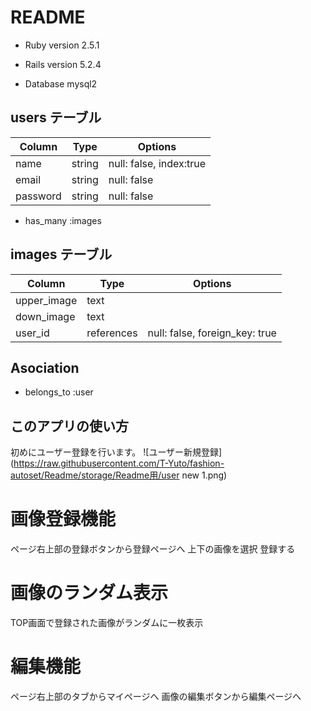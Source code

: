 # README
- Ruby version 2.5.1

- Rails version 5.2.4

- Database  mysql2

## users テーブル

| Column   | Type   | Options                 |
| -------- | ------ | ----------------------- |
| name     | string | null: false, index:true |
| email    | string | null: false             |
| password | string | null: false             |

- has_many :images

## images テーブル

| Column      | Type       | Options                        |
| ----------- | ---------- | ------------------------------ |
| upper_image | text       |                                |
| down_image  | text       |                                |
| user_id     | references | null: false, foreign_key: true |

## Asociation

- belongs_to :user

## このアプリの使い方
初めにユーザー登録を行います。
![ユーザー新規登録](https://raw.githubusercontent.com/T-Yuto/fashion-autoset/Readme/storage/Readme用/user new 1.png)
# 画像登録機能
ページ右上部の登録ボタンから登録ページへ
上下の画像を選択
登録する

# 画像のランダム表示
TOP画面で登録された画像がランダムに一枚表示

# 編集機能
ページ右上部のタブからマイページへ
画像の編集ボタンから編集ページへ
